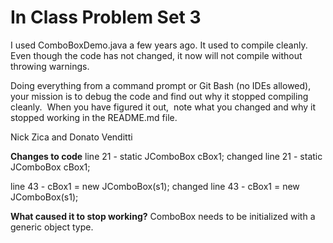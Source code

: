 # In Class Problem Set 3

I used ComboBoxDemo.java a few years ago.  It used to compile cleanly.  Even though the code has not changed, it now  will not compile without throwing warnings.

Doing everything from a command prompt or Git Bash (no IDEs allowed), your mission is to debug the code and find out why it stopped compiling cleanly.  When you have figured it out,  note what you changed and why it stopped working in the README.md file.

Nick Zica and Donato Venditti

**Changes to code**
line 21 -    static JComboBox cBox1;
changed line 21 -    static JComboBox <String> cBox1;

line 43 -    cBox1 = new JComboBox<String>(s1);
changed line 43 -    cBox1 = new JComboBox<String>(s1);

**What caused it to stop working?**
ComboBox needs to be initialized with a generic object type.
